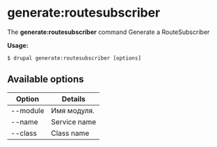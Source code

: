 # generate:routesubscriber
The **generate:routesubscriber** command Generate a RouteSubscriber

**Usage:**
```
$ drupal generate:routesubscriber [options] 
```

## Available options
Option | Details
-------|-------------
--module | Имя модуля.
--name | Service name
--class | Class name
